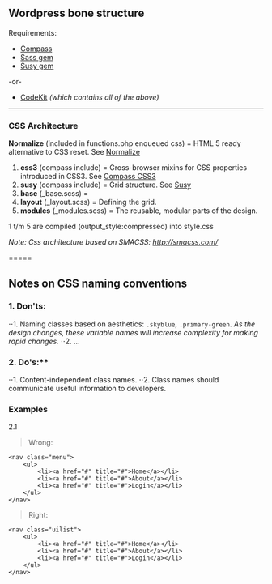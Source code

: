 ## Wordpress bone structure

Requirements: 
+ [Compass](http://compass-style.org/) 
+ [Sass gem](http://rubygems.org/gems/sass) 
+ [Susy gem](http://rubygems.org/search?utf8=%E2%9C%93&query=susy)  

-or-

+ [CodeKit](http://incident57.com/codekit/) *(which contains all of the above)*


------------
### CSS Architecture

**Normalize** (included in functions.php enqueued css) = HTML 5 ready alternative to CSS reset. See [Normalize](http://necolas.github.io/normalize.css/)

1. **css3** (compass include) = Cross-browser mixins for CSS properties introduced in CSS3. See [Compass CSS3](http://compass-style.org/reference/compass/css3/)
2. **susy** (compass include) = Grid structure. See [Susy](http://susy.oddbird.net/guides/#start-basic)
3. **base** (_base.scss) = 
4. **layout** (_layout.scss) = Defining the grid. 
5. **modules** (_modules.scss) = The reusable, modular parts of the design. 

1 t/m 5 are compiled (output_style:compressed) into style.css

*Note: Css architecture based on SMACSS: http://smacss.com/*

=====

## Notes on CSS naming conventions

### 1. Don'ts:

⋅⋅1. Naming classes based on aesthetics: `.skyblue`, `.primary-green`. 
*As the design changes, these variable names will increase complexity for making rapid changes.*
⋅⋅2. ... 

### 2. Do's:**

⋅⋅1. Content-independent class names.
⋅⋅2. Class names should communicate useful information to developers.


### Examples

2.1 
> Wrong:
```
<nav class="menu">
	<ul>
		<li><a href="#" title="#">Home</a></li>
		<li><a href="#" title="#">About</a></li>
		<li><a href="#" title="#">Login</a></li>
	</ul>
</nav>
```

> Right:
```
<nav class="uilist">
    <ul>
		<li><a href="#" title="#">Home</a></li>
		<li><a href="#" title="#">About</a></li>
		<li><a href="#" title="#">Login</a></li>
	</ul>
</nav>
```







